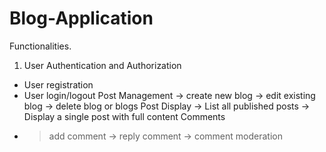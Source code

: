 # Blog-Application

Functionalities. 
1. User Authentication and Authorization
* User registration
* User login/logout
Post Management
-> create new blog
-> edit existing blog
-> delete blog or blogs
Post Display
-> List all published posts
-> Display a single post with full content
Comments
- > add comment
-> reply comment
-> comment moderation



